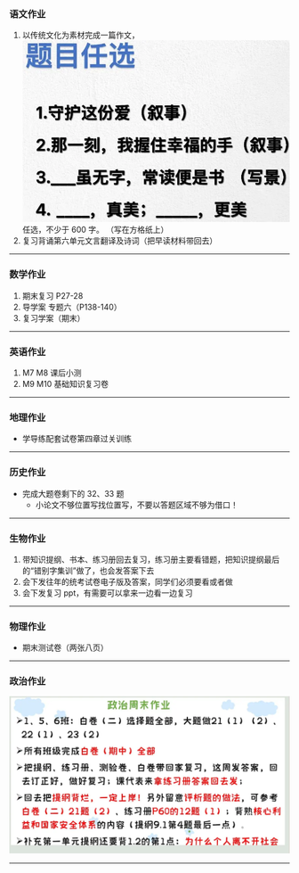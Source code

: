 ### 语文作业

1. 以传统文化为素材完成一篇作文，![题目](./_images/17c.webp ":size=50%")任选，不少于 600 字。 （写在方格纸上）
2. 复习背诵第六单元文言翻译及诗词（把早读材料带回去）

---

### 数学作业

1. 期末复习 P27-28
2. 导学案 专题六（P138-140）
3. 复习学案（期末）

---

### 英语作业

1. M7 M8 课后小测
2. M9 M10 基础知识复习卷

---

### 地理作业

- 学导练配套试卷第四章过关训练

---

### 历史作业

- 完成大题卷剩下的 32、33 题
  - 小论文不够位置写找位置写，不要以答题区域不够为借口！

---

### 生物作业

1. 带知识提纲、书本、练习册回去复习，练习册主要看错题，把知识提纲最后的“错别字集训”做了，也会发答案下去
2. 会下发往年的统考试卷电子版及答案，同学们必须要看或者做
3. 会下发复习 ppt，有需要可以拿来一边看一边复习

---

### 物理作业

- 期末测试卷（两张八页）

---

### 政治作业

![hw](./_images/17p.webp)

---
